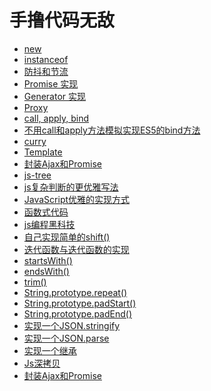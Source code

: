 手撸代码无敌
===

- [new](./new.md)
- [instanceof](./instanceof.md)
- [防抖和节流](./防抖和节流.md)
- [Promise 实现](./Promise实现.md)
- [Generator 实现](./Generator实现.md)
- [Proxy](./Proxy.md)
- [call, apply, bind](./call-apply-bind.md)
- [不用call和apply方法模拟实现ES5的bind方法](./不用call和apply方法模拟实现ES5的bind方法.md)
- [curry](./curry.md)
- [Template](./Template.md)
- [封装Ajax和Promise](./封装Ajax和Promise.md)
- [js-tree](./js-tree.md)
- [js复杂判断的更优雅写法](./js复杂判断的更优雅写法.md)
- [JavaScript优雅的实现方式](./JavaScript优雅的实现方式.md)
- [函数式代码](./函数式代码.md)
- [js编程黑科技](./js编程黑科技.md)
- [自己实现简单的shift()](./自己实现简单的shift().md)
- [迭代函数与迭代函数的实现](./迭代函数与迭代函数的实现.md)
- [startsWith()](./startsWith().md)
- [endsWith()](./endsWith().md)
- [trim()](./trim().md)
- [String.prototype.repeat()](./repeat().md)
- [String.prototype.padStart()](./padStart().md)
- [String.prototype.padEnd()](./padEnd().md)
- [实现一个JSON.stringify](./实现一个JSON.stringify.md)
- [实现一个JSON.parse](./实现一个JSON.parse.md)
- [实现一个继承](./实现一个继承.md)
- [Js深拷贝](./JS深拷贝.md)
- [封装Ajax和Promise](./封装Ajax和Promise.md)